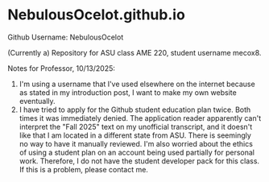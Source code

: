 # NebulousOcelot.github.io
Github Username: NebulousOcelot

(Currently a) Repository for ASU class AME 220, student username mecox8.

Notes for Professor, 10/13/2025: 
1) I'm using a username that I've used elsewhere on the internet because as stated in my introduction post, I want to make my own website eventually.
2) I have tried to apply for the Github student education plan twice. Both times it was immediately denied. The application reader apparently can't interpret the "Fall 2025" text on my unofficial transcript, and it doesn't like that I am located in a different state from ASU. There is seemingly no way to have it manually reviewed. I'm also worried about the ethics of using a student plan on an account being used partially for personal work. Therefore, I do not have the student developer pack for this class. If this is a problem, please contact me.
